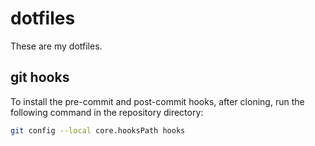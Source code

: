 # dotfiles

These are my dotfiles.

## git hooks
To install the pre-commit and post-commit hooks, after cloning, run the following command in the repository directory:
```sh
git config --local core.hooksPath hooks
```
